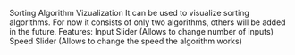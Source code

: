 Sorting Algorithm Vizualization
    It can be used to visualize sorting algorithms.
    For now it consists of only two algorithms, others will be added in the future.
Features:
    Input Slider (Allows to change number of inputs)
    Speed Slider (Allows to change the speed the algorithm works)
    
